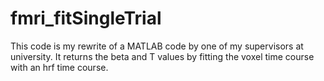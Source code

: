 # fmri_fitSingleTrial
This code is my rewrite of a MATLAB code by one of my supervisors at university. It returns the beta and T values by fitting the voxel time course with an hrf time course.
